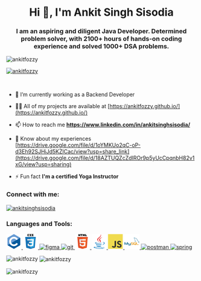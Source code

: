 <h1 align="center">Hi 👋, I'm Ankit Singh Sisodia</h1>
<h3 align="center">I am an aspiring and diligent Java Developer. Determined problem solver, with 2100+ hours of hands-on coding experience and solved 1000+ DSA problems.</h3>

<p align="left"> <img src="https://komarev.com/ghpvc/?username=ankitfozzy&label=Profile%20views&color=0e75b6&style=flat" alt="ankitfozzy" /> </p>

<p align="left"> <a href="https://github.com/ryo-ma/github-profile-trophy"><img src="https://github-profile-trophy.vercel.app/?username=ankitfozzy" alt="ankitfozzy" /></a> </p>

<p align="left"> <a href="https://twitter.com/" target="blank"><img src="https://img.shields.io/twitter/follow/?logo=twitter&style=for-the-badge" alt="" /></a> </p>

- 🌱 I’m currently working as a Backend Developer

- 👨‍💻 All of my projects are available at [https://ankitfozzy.github.io/](https://ankitfozzy.github.io/)

- 📫 How to reach me **https://www.linkedin.com/in/ankitsinghsisodia/**

- 📄 Know about my experiences [https://drive.google.com/file/d/1oYMKUo2qC-oP-d3Eh92SJHiJd5KZlCac/view?usp=share_link](https://drive.google.com/file/d/18AZTUQZcZdIROr9p5yUcCpqnbH82v1xG/view?usp=sharing)

- ⚡ Fun fact **I'm a certified Yoga Instructor**

<h3 align="left">Connect with me:</h3>
<p align="left">
<a href="https://linkedin.com/in/ankitsinghsisodia" target="blank"><img align="center" src="https://raw.githubusercontent.com/rahuldkjain/github-profile-readme-generator/master/src/images/icons/Social/linked-in-alt.svg" alt="ankitsinghsisodia" height="30" width="40" /></a>
</p>

<h3 align="left">Languages and Tools:</h3>
<p align="left"> <a href="https://www.cprogramming.com/" target="_blank" rel="noreferrer"> <img src="https://raw.githubusercontent.com/devicons/devicon/master/icons/c/c-original.svg" alt="c" width="40" height="40"/> </a> <a href="https://www.w3schools.com/css/" target="_blank" rel="noreferrer"> <img src="https://raw.githubusercontent.com/devicons/devicon/master/icons/css3/css3-original-wordmark.svg" alt="css3" width="40" height="40"/> </a> <a href="https://www.figma.com/" target="_blank" rel="noreferrer"> <img src="https://www.vectorlogo.zone/logos/figma/figma-icon.svg" alt="figma" width="40" height="40"/> </a> <a href="https://git-scm.com/" target="_blank" rel="noreferrer"> <img src="https://www.vectorlogo.zone/logos/git-scm/git-scm-icon.svg" alt="git" width="40" height="40"/> </a> <a href="https://www.w3.org/html/" target="_blank" rel="noreferrer"> <img src="https://raw.githubusercontent.com/devicons/devicon/master/icons/html5/html5-original-wordmark.svg" alt="html5" width="40" height="40"/> </a> <a href="https://www.java.com" target="_blank" rel="noreferrer"> <img src="https://raw.githubusercontent.com/devicons/devicon/master/icons/java/java-original.svg" alt="java" width="40" height="40"/> </a> <a href="https://developer.mozilla.org/en-US/docs/Web/JavaScript" target="_blank" rel="noreferrer"> <img src="https://raw.githubusercontent.com/devicons/devicon/master/icons/javascript/javascript-original.svg" alt="javascript" width="40" height="40"/> </a> <a href="https://www.mysql.com/" target="_blank" rel="noreferrer"> <img src="https://raw.githubusercontent.com/devicons/devicon/master/icons/mysql/mysql-original-wordmark.svg" alt="mysql" width="40" height="40"/> </a> <a href="https://postman.com" target="_blank" rel="noreferrer"> <img src="https://www.vectorlogo.zone/logos/getpostman/getpostman-icon.svg" alt="postman" width="40" height="40"/> </a> <a href="https://spring.io/" target="_blank" rel="noreferrer"> <img src="https://www.vectorlogo.zone/logos/springio/springio-icon.svg" alt="spring" width="40" height="40"/> </a> </p>

<p><img align="left" src="https://github-readme-stats.vercel.app/api/top-langs?username=ankitfozzy&show_icons=true&locale=en&layout=compact" alt="ankitfozzy" /></p>

<p>&nbsp;<img align="center" src="https://github-readme-stats.vercel.app/api?username=ankitfozzy&show_icons=true&locale=en" alt="ankitfozzy" /></p>

<p><img align="center" src="https://github-readme-streak-stats.herokuapp.com/?user=ankitfozzy&" alt="ankitfozzy" /></p>
